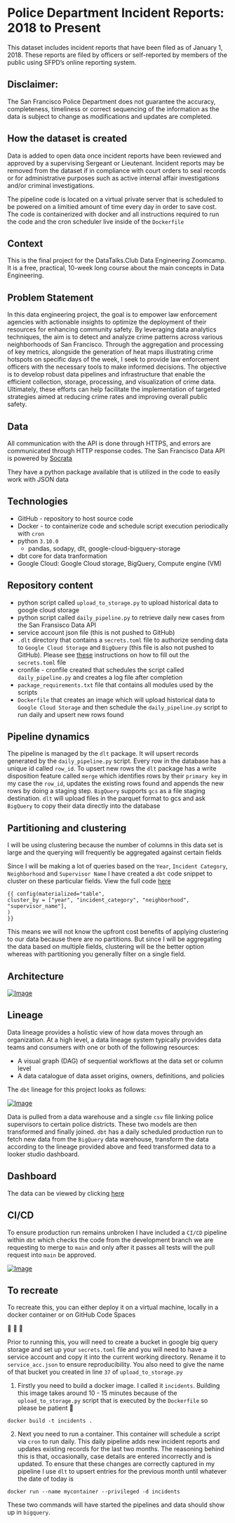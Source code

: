 # Police Department Incident Reports: 2018 to Present

This dataset includes incident reports that have been filed as of January 1, 2018. These reports are filed by officers or self-reported by members of the public using SFPD’s online reporting system.

## Disclaimer: 

The San Francisco Police Department does not guarantee the accuracy, completeness, timeliness or correct sequencing of the information as the data is subject to change as modifications and updates are completed.

## How the dataset is created

Data is added to open data once incident reports have been reviewed and approved by a supervising Sergeant or Lieutenant. Incident reports may be removed from the dataset if in compliance with court orders to seal records or for administrative purposes such as active internal affair investigations and/or criminal investigations.

The pipeline code is located on a virtual private server that is scheduled to be powered on a limitied amount of time every day in order to save cost. The code is containerized with docker and all instructions required to run the code and the cron scheduler live inside of the `Dockerfile`

## Context
This is the final project for the DataTalks.Club Data Engineering Zoomcamp. It is a free, practical, 10-week long course about the main concepts in Data Engineering.

## Problem Statement
In this data engineering project, the goal is to empower law enforcement agencies with actionable insights to optimize the deployment of their resources for enhancing community safety. By leveraging data analytics techniques, the aim is to detect and analyze crime patterns across various neighborhoods of San Francisco. Through the aggregation and processing of key metrics, alongside the generation of heat maps illustrating crime hotspots on specific days of the week, I seek to provide law enforcement officers with the necessary tools to make informed decisions. The objective is to develop robust data pipelines and infrastructure that enable the efficient collection, storage, processing, and visualization of crime data. Ultimately, these efforts can help facilitate the implementation of targeted strategies aimed at reducing crime rates and improving overall public safety.



## Data
All communication with the API is done through HTTPS, and errors are communicated through HTTP response codes. The San Francisco Data API is powered by [Socrata](https://dev.socrata.com/)


They have a python package available that is utilized in the code to easily work with JSON data

## Technologies
 - GitHub - repository to host source code
 - Docker - to containerize code and schedule script execution periodically with `cron`
 - python `3.10.0`
    - pandas, sodapy, dlt, google-cloud-bigquery-storage
- dbt core for data tranformation
- Google Cloud: Google Cloud storage, BigQuery, Compute engine (VM)

## Repository content
 - python script called `upload_to_storage.py` to upload historical data to google cloud storage
 - python script called `daily_pipeline.py` to retrieve daily new cases from the San Fransisco Data API
 - service account json file (this is not pushed to GitHub)
 - `.dlt` directory that contains a `secrets.toml` file to authorize sending data to `Google Cloud Storage` and `BigQuery` (this file is also not pushed to GitHub).
Please see [these](https://dlthub.com/docs/dlt-ecosystem/destinations/bigquery) instructions on how to fill out the `secrets.toml` file
 - cronfile - cronfile created that schedules the script called `daily_pipeline.py` and creates a log file after completion
 - `package_requirements.txt` file that contains all modules used by the scripts
 - `Dockerfile` that creates an image which will upload historical data to `Google Cloud Storage` and then schedule the `daily_pipeline.py` script to run daily and upsert new rows found

## Pipeline dynamics
 The pipeline is managed by the `dlt` package. It will upsert records generated by the `daily_pipeline.py` script. Every row in the database has a unique id called `row_id`. To upsert new rows the `dlt` package has a write disposition feature called `merge` which identifies rows by their `primary key` in my case the `row_id`, updates the existing rows found and appends the new rows by doing a staging step. `BigQuery` supports `gcs` as a file staging destination. `dlt` will upload files in the parquet format to gcs and ask `BigQuery` to copy their data directly into the database

 ## Partitioning and clustering
  I will be using clustering because the number of columns in this data set is large and the querying will frequently be aggregated against certain fields

  Since I will be making a lot of queries based on the `Year`, `Incident Category`, `Neighborhood` and `Supervisor Name` I have created a `dbt` code snippet to cluster on these particular fields. View the full code [here](https://github.com/caspercrause/Police-Incident-Reports/blob/master/models/core/facts_reports.sql)

  ```
{{ config(materialized="table",
cluster_by = ["year", "incident_category", "neighborhood", "supervisor_name"],
)
 }}
  ```
This means we will not know the upfront cost benefits of applying clustering to our data because there are no partitions. But since I will be aggregating the data based on multiple fields, clustering will be the better option whereas with partitioning you generally filter on a single field.

## Architecture
[![Image](https://github.com/caspercrause/Police-Incident-Reports/blob/master/images/architecture.png)](https://github.com/caspercrause/Police-Incident-Reports/blob/master/images/architecture.png)

## Lineage
Data lineage provides a holistic view of how data moves through an organization. At a high level, a data lineage system typically provides data teams and consumers with one or both of the following resources:

 - A visual graph (DAG) of sequential workflows at the data set or column level
 - A data catalogue of data asset origins, owners, definitions, and policies

The `dbt` lineage  for this project looks as follows:

[![Image](https://github.com/caspercrause/Police-Incident-Reports/blob/master/images/dbt-lineage.png)](https://github.com/caspercrause/Police-Incident-Reports/blob/master/images/dbt-lineage.png)

Data is pulled from a data warehouse and a single `csv` file linking police supervisors to certain police districts. These two models are then transformed and finally joined. `dbt` has a daily scheduled production run to fetch new data from the `BigQuery` data warehouse, transform the data according to the lineage provided above and feed transformed data to a looker studio dashboard.

## Dashboard
The data can be viewed by clicking [here](https://lookerstudio.google.com/reporting/c3d62dc9-e6b2-4f17-8b23-91ccc176a36c/page/6zXD)

## CI/CD
To ensure production run remains unbroken I have included a `CI/CD` pipeline within `dbt` which checks the code from the development branch we are requesting to merge to `main` and only after it passes all tests will the pull request into `main` be approved.

[![Image](https://github.com/caspercrause/Police-Incident-Reports/blob/master/images/ci-cd-checks.png)](https://github.com/caspercrause/Police-Incident-Reports/blob/master/images/ci-cd-checks.png)

## To recreate
To recreate this, you can either deploy it on a virtual machine, locally in a docker container or on GitHub Code Spaces

🚀        🚀        🚀

Prior to running this, you will need to create a bucket in google big query storage and set up your `secrets.toml` file and you will need to have a service account and copy it into the current working directory. Rename it to `service_acc.json` to ensure reproducibility. You also need to give the name of that bucket you created in line `37` of `upload_to_storage.py`
1. Firstly you need to build a docker image. I called it `incidents`. Building this image takes around 10 - 15 minutes because of the `upload_to_storage.py` script that is executed by the `Dockerfile` so please be patient 🙂
```
docker build -t incidents .
```

2. Next you need to run a container. This container will schedule a script via `cron` to run daily. This daily pipeline adds new incident reports and updates existing records for the last two months. The reasoning behind this is that, occasionally, case details are entered incorrectly and is updated. To ensure that these changes are correctly captured in my pipeline I use `dlt` to upsert entries for the previous month until whatever the date of today is

```
docker run --name mycontainer --privileged -d incidents
```

These two commands will have started the pipelines and data should show up in `bigquery`.